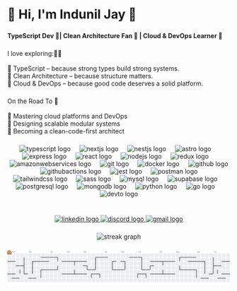 <h1 align="left">👋 Hi, I'm  Indunil Jay 👻</h1>

###

<h4 align="left">TypeScript Dev 🚀| Clean Architecture Fan 🧠 | Cloud & DevOps Learner 🌟</h4>

###

<p align="left">I love exploring:💖😍<br><br>👾 TypeScript – because strong types build strong systems.<br>👾 Clean Architecture – because structure matters.<br>👾 Cloud & DevOps – because good code deserves a solid platform.</p>

###

<p align="left">On the Road To 🚀<br><br>👾 Mastering  cloud platforms and DevOps <br>👾 Designing scalable modular systems<br>👾 Becoming a clean-code-first architect</p>

###

<div align="center">
  <img src="https://skillicons.dev/icons?i=ts" height="60" alt="typescript logo"  />
  <img width="12" />
  <img src="https://skillicons.dev/icons?i=nextjs" height="60" alt="nextjs logo"  />
  <img width="12" />
  <img src="https://skillicons.dev/icons?i=nestjs" height="60" alt="nestjs logo"  />
  <img width="12" />
  <img src="https://skillicons.dev/icons?i=astro" height="60" alt="astro logo"  />
  <img width="12" />
  <img src="https://skillicons.dev/icons?i=express" height="60" alt="express logo"  />
  <img width="12" />
  <img src="https://skillicons.dev/icons?i=react" height="60" alt="react logo"  />
  <img width="12" />
  <img src="https://skillicons.dev/icons?i=nodejs" height="60" alt="nodejs logo"  />
  <img width="12" />
  <img src="https://skillicons.dev/icons?i=redux" height="60" alt="redux logo"  />
  <img width="12" />
  <img src="https://skillicons.dev/icons?i=aws" height="60" alt="amazonwebservices logo"  />
  <img width="12" />
  <img src="https://skillicons.dev/icons?i=git" height="60" alt="git logo"  />
  <img width="12" />
  <img src="https://skillicons.dev/icons?i=docker" height="60" alt="docker logo"  />
  <img width="12" />
  <img src="https://skillicons.dev/icons?i=github" height="60" alt="github logo"  />
  <img width="12" />
  <img src="https://skillicons.dev/icons?i=githubactions" height="60" alt="githubactions logo"  />
  <img width="12" />
  <img src="https://skillicons.dev/icons?i=jest" height="60" alt="jest logo"  />
  <img width="12" />
  <img src="https://skillicons.dev/icons?i=postman" height="60" alt="postman logo"  />
  <img width="12" />
  <img src="https://skillicons.dev/icons?i=tailwind" height="60" alt="tailwindcss logo"  />
  <img width="12" />
  <img src="https://skillicons.dev/icons?i=sass" height="60" alt="sass logo"  />
  <img width="12" />
  <img src="https://skillicons.dev/icons?i=mysql" height="60" alt="mysql logo"  />
  <img width="12" />
  <img src="https://skillicons.dev/icons?i=supabase" height="60" alt="supabase logo"  />
  <img width="12" />
  <img src="https://skillicons.dev/icons?i=postgres" height="60" alt="postgresql logo"  />
  <img width="12" />
  <img src="https://skillicons.dev/icons?i=mongodb" height="60" alt="mongodb logo"  />
  <img width="12" />
  <img src="https://skillicons.dev/icons?i=py" height="60" alt="python logo"  />
  <img width="12" />
  <img src="https://skillicons.dev/icons?i=go" height="60" alt="go logo"  />
  <img width="12" />
  <img src="https://skillicons.dev/icons?i=devto" height="60" alt="devto logo"  />
</div>

###

<br clear="both">

<div align="center">
  <a href="www.linkedin.com/in/indunil-jay-482354301" target="_blank">
    <img src="https://img.shields.io/static/v1?message=LinkedIn&logo=linkedin&label=&color=0077B5&logoColor=white&labelColor=&style=for-the-badge" height="25" alt="linkedin logo"  />
  </a>
  <a href="https://discordapp.com/users/indunil_jayz" target="_blank">
    <img src="https://img.shields.io/static/v1?message=Discord&logo=discord&label=&color=7289DA&logoColor=white&labelColor=&style=for-the-badge" height="25" alt="discord logo"  />
  </a>
  <a href="indunil.jayz@gmail.com" target="_blank">
    <img src="https://img.shields.io/static/v1?message=Gmail&logo=gmail&label=&color=D14836&logoColor=white&labelColor=&style=for-the-badge" height="25" alt="gmail logo"  />
  </a>
</div>


###

<div align="center">
  <img src="https://streak-stats.demolab.com?user=indunil-jay&locale=en&mode=daily&theme=dracula&hide_border=false&border_radius=5&order=3" height="150" alt="streak graph" /> <br>
<!--   <img src="https://github-profile-trophy.vercel.app?username=indunil-jay&theme=dracula&column=-1&row=1&margin-w=8&margin-h=8&no-bg=false&no-frame=false&order=4" height="150" alt="trophy graph" /> <br>
  <img src="https://github-readme-activity-graph.vercel.app/graph?username=indunil-jay&radius=16&theme=dracula&area=true&order=5" height="300" alt="activity-graph graph"  /> -->
</div>


###

<picture>
  <source media="(prefers-color-scheme: dark)" srcset="https://raw.githubusercontent.com/indunil-jay/indunil-jay/output/pacman-contribution-graph-dark.svg">
  <source media="(prefers-color-scheme: light)" srcset="https://raw.githubusercontent.com/indunil-jay/indunil-jay/output/pacman-contribution-graph.svg">
  <img alt="pacman contribution graph" src="https://raw.githubusercontent.com/indunil-jay/indunil-jay/output/pacman-contribution-graph.svg">
</picture>

###
